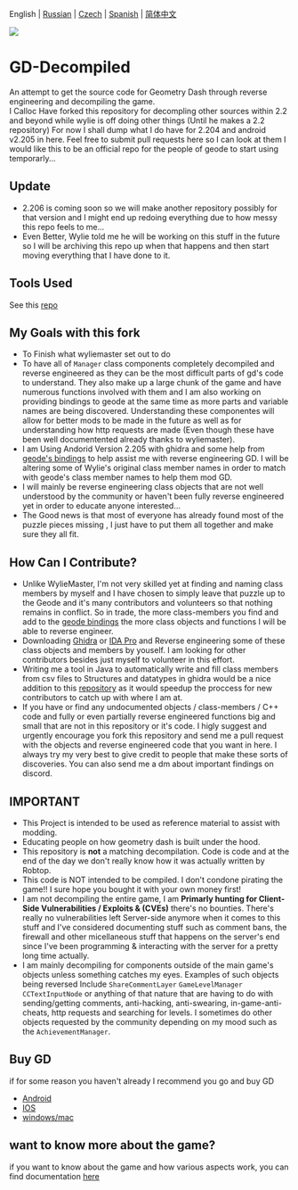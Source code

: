  English | [Russian](README-RU.md) | [Czech](README-CZ.md) | [Spanish](README-ES.md) | [简体中文](README-CN.md)
<p>
<a href="https://discord.gg/GpBrjrebd5"><img src=https://img.shields.io/badge/Discord_Server-3670a0?style=for-the-badge&logo=discord&logoColor=white></a>
</p>

# GD-Decompiled
 An attempt to get the source code for Geometry Dash through reverse engineering and decompiling the game.  
I Calloc Have forked this repository for decompling other sources within 2.2 and beyond while wylie is off doing other things (Until he makes a 2.2 repository)
For now I shall dump what I do have for 2.204 and android v2.205 in here. Feel free to submit pull requests here so I can look at them I would like this to be an official repo for the people of geode to start using temporarly...

## Update 
- 2.206 is coming soon so we will make another repository possibly for that version and I might end up redoing everything due to how messy this repo feels to me...
- Even Better, Wylie told me he will be working on this stuff in the future so I will be archiving this repo up when that happens and then start moving everything that I have done to it. 

## Tools Used
See this [repo](https://github.com/CallocGD/Geometry-Dash-Miscellaneous-Decomp-Tools)


## My Goals with this fork
- To Finish what wyliemaster set out to do
- To have all of `Manager` class components completely decompiled and reverse engineered as they can be the most difficult parts of gd's code to understand. They also make up a large chunk of the game and have numerous functions involved with them and I am also working on providing bindings to geode at the same time as more parts and variable names are being discovered. Understanding these componentes will allow for better mods to be made in the future as well as for understanding how http requests are made (Even though these have been well documentented already thanks to wyliemaster).
- I am Using Andorid Version 2.205 with ghidra and some help from [geode's bindings](https://github.com/geode-sdk/bindings) to help assist me with reverse engineering GD. I will be altering some of Wylie's original class member names in order to match with geode's class member names to help them mod GD.
- I will mainly be reverse engineering class objects that are not well understood by the community or haven't been fully reverse engineered yet in order to educate anyone interested...
- The Good news is that most of everyone has already found most of the puzzle pieces missing , I just have to put them all together and make sure they all fit.

## How Can I Contribute?
- Unlike WylieMaster, I'm not very skilled yet at finding and naming class members by myself and I have chosen to simply leave that puzzle up to the Geode and it's many contributors and volunteers so that nothing remains in conflict. So in trade, the more class-members you find and add to the [geode bindings](https://github.com/geode-sdk/bindings) the more class objects and functions I will be able to reverse engineer.
- Downloading [Ghidra](https://github.com/NationalSecurityAgency/ghidra) or [IDA Pro](https://hex-rays.com/IDA-pro/) and Reverse engineering some of these class objects and members by youself. I am looking for other contributors besides just myself to volunteer in this effort.
- Writing me a tool in Java to automatically write and fill class members from csv files to Structures and datatypes in ghidra would be a nice addition to this [repository](https://github.com/CallocGD/Geometry-Dash-Miscellaneous-Decomp-Tools) as it would speedup the proccess for new contributors to catch up with where I am at.
- If you have or find any undocumented objects / class-members / C++ code and fully or even partially reverse engineered functions big and small that are not in this repository or it's code. I higly suggest and urgently encourage you fork this repository and send me a pull request with the objects and reverse engineered code that you want in here. I always try my very best to give credit to people that make these sorts of discoveries. You can also send me a dm about important findings on discord.

## IMPORTANT

- This Project is intended to be used as reference material to assist with modding.
- Educating people on how geometry dash is built under the hood. 
- This repository is <b>not</b> a matching decompilation. Code is code and at the end of the day we don't really know how it was actually written by Robtop.
- This code is NOT intended to be compiled. I don't condone pirating the game!! I sure hope you bought it with your own money first!
- I am not decompiling the entire game, I am <b>Primarly hunting for Client-Side Vulnerabilities / Exploits & (CVEs)</b> there's no bounties. There's really no vulnerabilities left Server-side anymore when it comes to this stuff and I've considered documenting stuff such as comment bans, the firewall and other micellaneous stuff that happens on the server's end since I've been programming & interacting with the server for a pretty long time actually.
- I am mainly decompiling for components outside of the main game's objects unless something catches my eyes. Examples of such objects being reversed Include `ShareCommentLayer` `GameLevelManager`  `CCTextInputNode` or anything of that nature that are having to do with sending/getting comments, anti-hacking, anti-swearing, in-game-anti-cheats, http requests and searching for levels. I sometimes do other objects requested by the community depending on my mood such as the `AchievementManager`.


## Buy GD

if for some reason you haven't already I recommend you go and buy GD

- [Android](https://play.google.com/store/apps/details?id=com.robtopx.geometryjump&hl=en_GB&gl=US)
- [IOS](https://apps.apple.com/us/app/geometry-dash/id625334537)
- [windows/mac](https://store.steampowered.com/app/322170/Geometry_Dash/)

## want to know more about the game?

if you want to know about the game and how various aspects work, you can find documentation [here](https://github.com/Wyliemaster/gddocs)

